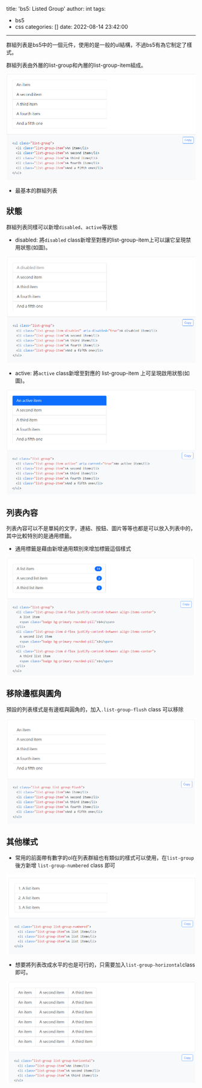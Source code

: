 title: 'bs5: Listed Group'
author: int
tags:
  - bs5
  - css
categories: []
date: 2022-08-14 23:42:00
---
群組列表是bs5中的一個元件，使用的是一般的ul結構，不過bs5有為它制定了樣式。

群組列表由外層的list-group和內層的list-group-item組成。


![basic listed group](../images/pasted-110.png)

* 最基本的群組列表

## 狀態

群組列表同樣可以新增`disabled`、`active`等狀態

* disabled: 將`disabled` class新增至對應的list-group-item上可以讓它呈現禁用狀態(如圖)。

![](../images/pasted-111.png)

* active: 將`active` class新增至對應的 list-group-item 上可呈現啟用狀態(如圖)。

![](../images/pasted-112.png)

## 列表內容

列表內容可以不是單純的文字，連結、按鈕、圖片等等也都是可以放入列表中的，其中比較特別的是通用標籤。

* 通用標籤是藉由新增通用類別來增加標籤這個樣式

![](../images/pasted-114.png)

## 移除邊框與圓角

預設的列表樣式是有邊框與圓角的，加入`.list-group-flush` class 可以移除

![](../images/pasted-113.png)

## 其他樣式

* 常用的前面帶有數字的ol在列表群組也有類似的樣式可以使用，在`list-group`後方新增 `list-group-numbered` class 即可

![](../images/pasted-115.png)
 
* 想要將列表改成水平的也是可行的，只需要加入`list-group-horizontal`class即可。

![](../images/pasted-116.png)